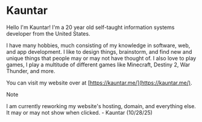 # Kauntar

Hello I'm Kauntar! I'm a 20 year old self-taught information systems developer from the United States.

I have many hobbies, much consisting of my knowledge in software, web, and app development. I like to design things, brainstorm, and find new and unique things that people may or may not have thought of. I also love to play games, I play a multitude of different games like Minecraft, Destiny 2, War Thunder, and more.

You can visit my website over at [https://kauntar.me/](https://kauntar.me/).

> [!NOTE]
> I am currently reworking my website's hosting, domain, and everything else. It may or may not show when clicked.
> \- Kauntar (10/28/25)